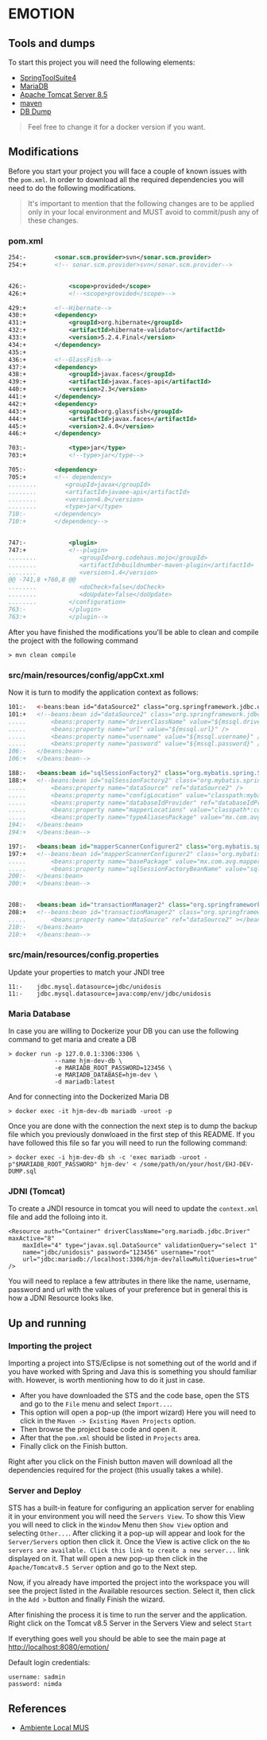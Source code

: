 # EMOTION

## Tools and dumps

To start this project you will need the following elements:

- [SpringToolSuite4](https://spring.io/tools)
- [MariaDB](https://mariadb.com/kb/en/installing-mariadb-on-macos-using-homebrew/)
- [Apache Tomcat Server 8.5](https://tomcat.apache.org/download-80.cgi)
- [maven](https://maven.apache.org/install.html)
- [DB Dump](https://drive.google.com/drive/folders/17HwRgyQAJCi9R4h2T9xmZXZM_LmA5RUy)

> Feel free to change it for a docker version if you want.

## Modifications

Before you start your project you will face a couple of known issues with the `pom.xml`. In order to download all the required dependencies you will need to do the following modifications.

> It's important to mention that the following changes are to be applied only in your local environment and MUST avoid to commit/push any of these changes.

### pom.xml

```xml
254:-        <sonar.scm.provider>svn</sonar.scm.provider>
254:+        <!-- sonar.scm.provider>svn</sonar.scm.provider-->


426:-            <scope>provided</scope>
426:+            <!--<scope>provided</scope>-->

429:+        <!--Hibernate-->
430:+        <dependency>
431:+            <groupId>org.hibernate</groupId>
432:+            <artifactId>hibernate-validator</artifactId>
433:+            <version>5.2.4.Final</version>
434:+        </dependency>
435:+
436:+        <!--GlassFish-->
437:+        <dependency>
438:+            <groupId>javax.faces</groupId>
439:+            <artifactId>javax.faces-api</artifactId>
440:+            <version>2.3</version>
441:+        </dependency>
442:+        <dependency>
443:+            <groupId>org.glassfish</groupId>
444:+            <artifactId>javax.faces</artifactId>
445:+            <version>2.4.0</version>
446:+        </dependency>

703:-            <type>jar</type>
703:+            <!--type>jar</type-->

705:-        <dependency>
705:+        <!-- dependency>
........        <groupId>javax</groupId>
........        <artifactId>javaee-api</artifactId>
........        <version>6.0</version>
........        <type>jar</type>
710:-        </dependency>
710:+        </dependency-->


747:-            <plugin>
747:+            <!--plugin>
........            <groupId>org.codehaus.mojo</groupId>
........            <artifactId>buildnumber-maven-plugin</artifactId>
........            <version>1.4</version>
@@ -741,8 +760,8 @@
........            <doCheck>false</doCheck>
........            <doUpdate>false</doUpdate>
........         </configuration>
763:-            </plugin>
763:+            </plugin-->
```

After you have finished the modifications you'll be able to clean and compile the project with the following command

```
> mvn clean compile
```

### src/main/resources/config/appCxt.xml

Now it is turn to modify the application context as follows:

```xml
101:-   <-beans:bean id="dataSource2" class="org.springframework.jdbc.datasource.DriverManagerDataSource" >
101:+   <!--beans:bean id="dataSource2" class="org.springframework.jdbc.datasource.DriverManagerDataSource" >
.....       <beans:property name="driverClassName" value="${mssql.driverClassName}" />
.....       <beans:property name="url" value="${mssql.url}" />
.....       <beans:property name="username" value="${mssql.username}" />
.....       <beans:property name="password" value="${mssql.password}" />
106:-   </beans:bean>
106:+   </beans:bean-->

188:-   <beans:bean id="sqlSessionFactory2" class="org.mybatis.spring.SqlSessionFactoryBean" >
188:+   <!--beans:bean id="sqlSessionFactory2" class="org.mybatis.spring.SqlSessionFactoryBean" >
.....       <beans:property name="dataSource" ref="dataSource2" />
.....       <beans:property name="configLocation" value="classpath:mybatis-config.xml" />
.....       <beans:property name="databaseIdProvider" ref="databaseIdProvider" />
.....       <beans:property name="mapperLocations" value="classpath*:config/mappers2/**/*.xml" />
.....       <beans:property name="typeAliasesPackage" value="mx.com.avg.model" />
194:-   </beans:bean>
194:+   </beans:bean-->

197:-   <beans:bean id="mapperScannerConfigurer2" class="org.mybatis.spring.mapper.MapperScannerConfigurer">
197:+   <!--beans:bean id="mapperScannerConfigurer2" class="org.mybatis.spring.mapper.MapperScannerConfigurer">
.....       <beans:property name="basePackage" value="mx.com.avg.mapper" />
.....       <beans:property name="sqlSessionFactoryBeanName" value="sqlSessionFactory2" />
200:-   </beans:bean>
200:+   </beans:bean-->


208:-   <beans:bean id="transactionManager2" class="org.springframework.jdbc.datasource.DataSourceTransactionManager">
208:+   <!--beans:bean id="transactionManager2" class="org.springframework.jdbc.datasource.DataSourceTransactionManager">
.....       <beans:property name="dataSource" ref="dataSource2" ></beans:property>
210:-   </beans:bean>
210:+   </beans:bean-->
```

### src/main/resources/config.properties

Update your properties to match your JNDI tree

```properties
11:-    jdbc.mysql.datasource=jdbc/unidosis
11:-    jdbc.mysql.datasource=java:comp/env/jdbc/unidosis
```

### Maria Database

In case you are willing to Dockerize your DB you can use the following command to get maria and create a DB

```
> docker run -p 127.0.0.1:3306:3306 \
             --name hjm-dev-db \
             -e MARIADB_ROOT_PASSWORD=123456 \
             -e MARIADB_DATABASE=hjm-dev \
             -d mariadb:latest
```

And for connecting into the Dockerized Maria DB

```
> docker exec -it hjm-dev-db mariadb -uroot -p
```

Once you are done with the connection the next step is to dump the backup file which you previously donwloaed in the first step of this README. If you have followed this file so far you will need to run the following command:

```
> docker exec -i hjm-dev-db sh -c 'exec mariadb -uroot -p"$MARIADB_ROOT_PASSWORD" hjm-dev' < /some/path/on/your/host/EHJ-DEV-DUMP.sql
```

### JDNI (Tomcat)

To create a JNDI resource in tomcat you will need to update the `context.xml` file  and add the folloing into it.

```
<Resource auth="Container" driverClassName="org.mariadb.jdbc.Driver" maxActive="8"
    maxIdle="4" type="javax.sql.DataSource" validationQuery="select 1"
    name="jdbc/unidosis" password="123456" username="root"
    url="jdbc:mariadb://localhost:3306/hjm-dev?allowMultiQueries=true"
/>
```

You will need to replace a few attributes in there like the name, username, password and url with the values of your preference but in general this is how a JDNI Resource looks like.

## Up and running

### Importing the project

Importing a project into STS/Eclipse is not something out of the world and if you have worked with Spring and Java this is something you should familiar with. However, is worth mentioning how to do it just in case.

- After you have downloaded the STS and the code base, open the STS and go to the `File` menu and select `Import...`.
- This option will open a pop-up (the import wizard) Here you will need to click in the `Maven -> Existing Maven Projects` option.
- Then browse the project base code and open it.
- After that the `pom.xml` should be listed in `Projects` area.
- Finally click on the Finish button.

Right after you click on the Finish button maven will download all the dependencies required for the project (this usually takes a while).

### Server and Deploy

STS has a built-in feature for configuring an application server for enabling it in your environment you will need the `Servers View`.
To show this View you will need to click in the `Window` Menu then `Show View` option and selecting `Other...`. After clicking it a pop-up will appear and look for the `Server/Servers` option then click it.
Once the View is active click on the `No servers are available. Click this link to create a new server...` link displayed on it. That will open a new pop-up then click in the `Apache/Tomcatv8.5 Server` option and go to the Next step.

Now, if you already have imported the project into the workspace you will see the project listed in the Available resources section. Select it, then click in the `Add >` button and finally Finish the wizard.

After finishing the process it is time to run the server and the application. Right click on the Tomcat v8.5 Server in the Servers View and select `Start`

If everything goes well you should be able to see the main page at [http://localhost:8080/emotion/](http://localhost:8080/emotion/)

Default login credentials:

```
username: sadmin
password: nimda
```

## References
- [Ambiente Local MUS](https://docs.google.com/document/d/1MrSWdcG6WF9hHEWGBzPkONPs8rk-9ov9rUDqhq4WP8I/edit)
